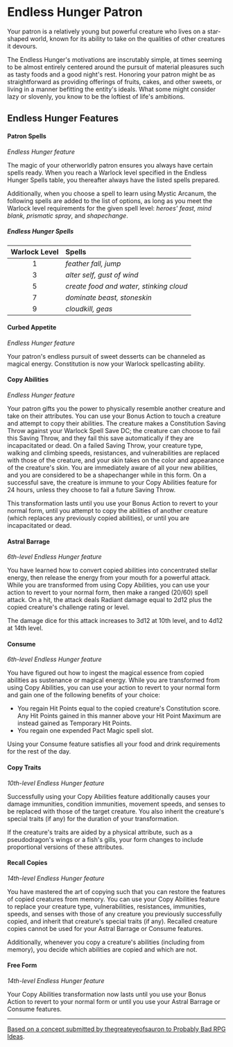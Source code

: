 # Endless Hunger Patron

Your patron is a relatively young but powerful creature who lives on a star-shaped world, known for its ability to take on the qualities of other creatures it devours.

The Endless Hunger's motivations are inscrutably simple, at times seeming to be almost entirely centered around the pursuit of material pleasures such as tasty foods and a good night's rest. Honoring your patron might be as straightforward as providing offerings of fruits, cakes, and other sweets, or living in a manner befitting the entity's ideals. What some might consider lazy or slovenly, you know to be the loftiest of life's ambitions.

## Endless Hunger Features

#### Patron Spells

_Endless Hunger feature_

The magic of your otherworldly patron ensures you always have certain spells ready. When you reach a Warlock level specified in the Endless Hunger Spells table, you thereafter always have the listed spells prepared.

Additionally, when you choose a spell to learn using Mystic Arcanum, the following spells are added to the list of options, as long as you meet the Warlock level requirements for the given spell level: _heroes' feast, mind blank, prismatic spray_, and _shapechange_.

##### Endless Hunger Spells

| Warlock Level | Spells |
|:-:|:-|
| 1 | _feather fall, jump_ |
| 3 | _alter self, gust of wind_ |
| 5 | _create food and water, stinking cloud_ |
| 7 | _dominate beast, stoneskin_ |
| 9 | _cloudkill, geas_ |

#### Curbed Appetite

_Endless Hunger feature_

Your patron's endless pursuit of sweet desserts can be channeled as magical energy. Constitution is now your Warlock spellcasting ability.

#### Copy Abilities

_Endless Hunger feature_

Your patron gifts you the power to physically resemble another creature and take on their attributes. You can use your Bonus Action to touch a creature and attempt to copy their abilities. The creature makes a Constitution Saving Throw against your Warlock Spell Save DC; the creature can choose to fail this Saving Throw, and they fail this save automatically if they are incapacitated or dead. On a failed Saving Throw, your creature type, walking and climbing speeds, resistances, and vulnerabilities are replaced with those of the creature, and your skin takes on the color and appearance of the creature's skin. You are immediately aware of all your new abilities, and you are considered to be a shapechanger while in this form. On a successful save, the creature is immune to your Copy Abilities feature for 24 hours, unless they choose to fail a future Saving Throw.

This transformation lasts until you use your Bonus Action to revert to your normal form, until you attempt to copy the abilities of another creature (which replaces any previously copied abilities), or until you are incapacitated or dead.

#### Astral Barrage

_6th-level Endless Hunger feature_

You have learned how to convert copied abilities into concentrated stellar energy, then release the energy from your mouth for a powerful attack. While you are transformed from using Copy Abilities, you can use your action to revert to your normal form, then make a ranged (20/60) spell attack. On a hit, the attack deals Radiant damage equal to 2d12 plus the copied creature's challenge rating or level.

The damage dice for this attack increases to 3d12 at 10th level, and to 4d12 at 14th level.

#### Consume

_6th-level Endless Hunger feature_

You have figured out how to ingest the magical essence from copied abilities as sustenance or magical energy. While you are transformed from using Copy Abilities, you can use your action to revert to your normal form and gain one of the following benefits of your choice:

- You regain Hit Points equal to the copied creature's Constitution score. Any Hit Points gained in this manner above your Hit Point Maximum are instead gained as Temporary Hit Points.
- You regain one expended Pact Magic spell slot.

Using your Consume feature satisfies all your food and drink requirements for the rest of the day.

#### Copy Traits

_10th-level Endless Hunger feature_

Successfully using your Copy Abilities feature additionally causes your damage immunities, condition immunities, movement speeds, and senses to be replaced with those of the target creature. You also inherit the creature's special traits (if any) for the duration of your transformation.

If the creature's traits are aided by a physical attribute, such as a pseudodragon's wings or a fish's gills, your form changes to include proportional versions of these attributes.

#### Recall Copies

_14th-level Endless Hunger feature_

You have mastered the art of copying such that you can restore the features of copied creatures from memory. You can use your Copy Abilities feature to replace your creature type, vulnerabilities, resistances, immunities, speeds, and senses with those of any creature you previously successfully copied, and inherit that creature's special traits (if any). Recalled creature copies cannot be used for your Astral Barrage or Consume features.

Additionally, whenever you copy a creature's abilities (including from memory), you decide which abilities are copied and which are not.

#### Free Form

_14th-level Endless Hunger feature_

Your Copy Abilities transformation now lasts until you use your Bonus Action to revert to your normal form or until you use your Astral Barrage or Consume features.

---

[Based on a concept submitted by thegreateyeofsauron to Probably Bad RPG Ideas](https://probablybadrpgideas.tumblr.com/post/619536955735162880/your-warlocks-patron-is-a-relatively-young-but).
